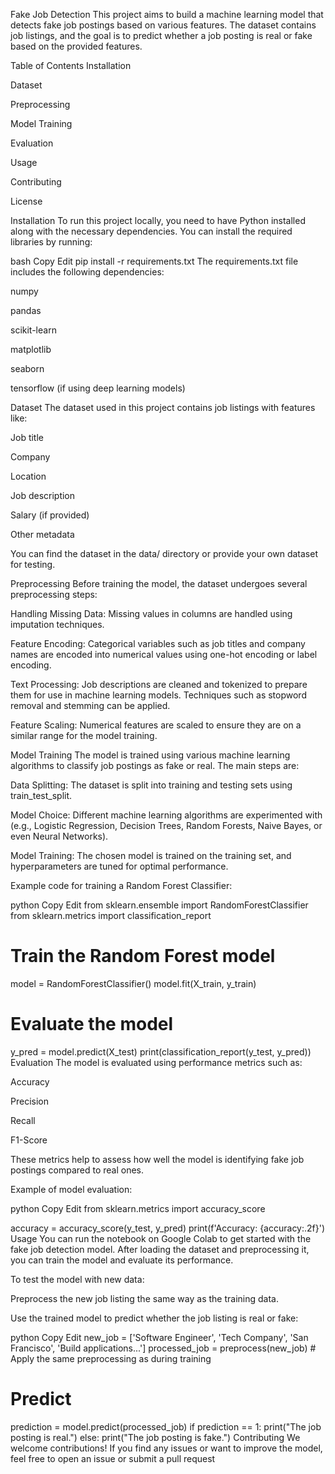 Fake Job Detection
This project aims to build a machine learning model that detects fake job postings based on various features. The dataset contains job listings, and the goal is to predict whether a job posting is real or fake based on the provided features.

Table of Contents
Installation

Dataset

Preprocessing

Model Training

Evaluation

Usage

Contributing

License

Installation
To run this project locally, you need to have Python installed along with the necessary dependencies. You can install the required libraries by running:

bash
Copy
Edit
pip install -r requirements.txt
The requirements.txt file includes the following dependencies:

numpy

pandas

scikit-learn

matplotlib

seaborn

tensorflow (if using deep learning models)

Dataset
The dataset used in this project contains job listings with features like:

Job title

Company

Location

Job description

Salary (if provided)

Other metadata

You can find the dataset in the data/ directory or provide your own dataset for testing.

Preprocessing
Before training the model, the dataset undergoes several preprocessing steps:

Handling Missing Data: Missing values in columns are handled using imputation techniques.

Feature Encoding: Categorical variables such as job titles and company names are encoded into numerical values using one-hot encoding or label encoding.

Text Processing: Job descriptions are cleaned and tokenized to prepare them for use in machine learning models. Techniques such as stopword removal and stemming can be applied.

Feature Scaling: Numerical features are scaled to ensure they are on a similar range for the model training.

Model Training
The model is trained using various machine learning algorithms to classify job postings as fake or real. The main steps are:

Data Splitting: The dataset is split into training and testing sets using train_test_split.

Model Choice: Different machine learning algorithms are experimented with (e.g., Logistic Regression, Decision Trees, Random Forests, Naive Bayes, or even Neural Networks).

Model Training: The chosen model is trained on the training set, and hyperparameters are tuned for optimal performance.

Example code for training a Random Forest Classifier:

python
Copy
Edit
from sklearn.ensemble import RandomForestClassifier
from sklearn.metrics import classification_report

# Train the Random Forest model
model = RandomForestClassifier()
model.fit(X_train, y_train)

# Evaluate the model
y_pred = model.predict(X_test)
print(classification_report(y_test, y_pred))
Evaluation
The model is evaluated using performance metrics such as:

Accuracy

Precision

Recall

F1-Score

These metrics help to assess how well the model is identifying fake job postings compared to real ones.

Example of model evaluation:

python
Copy
Edit
from sklearn.metrics import accuracy_score

accuracy = accuracy_score(y_test, y_pred)
print(f'Accuracy: {accuracy:.2f}')
Usage
You can run the notebook on Google Colab to get started with the fake job detection model. After loading the dataset and preprocessing it, you can train the model and evaluate its performance.

To test the model with new data:

Preprocess the new job listing the same way as the training data.

Use the trained model to predict whether the job listing is real or fake:

python
Copy
Edit
new_job = ['Software Engineer', 'Tech Company', 'San Francisco', 'Build applications...']
processed_job = preprocess(new_job)  # Apply the same preprocessing as during training

# Predict
prediction = model.predict(processed_job)
if prediction == 1:
    print("The job posting is real.")
else:
    print("The job posting is fake.")
Contributing
We welcome contributions! If you find any issues or want to improve the model, feel free to open an issue or submit a pull request
